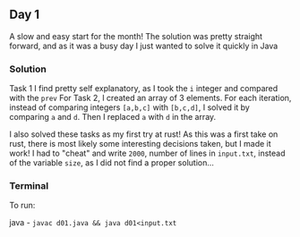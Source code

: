 ## Day 1

A slow and easy start for the month! The solution was pretty straight forward, and as it was a busy day I just wanted to solve it quickly in Java

### Solution

Task 1 I find pretty self explanatory, as I took the `i` integer and compared with the `prev`
For Task 2, I created an array of 3 elements. For each iteration, instead of comparing integers `[a,b,c]` with `[b,c,d]`, I solved it by comparing `a` and `d`. Then I replaced `a` with `d` in the array.

I also solved these tasks as my first try at rust! As this was a first take on rust, there is most likely some interesting decisions taken, but I made it work! I had to "cheat" and write `2000`, number of lines in `input.txt`, instead of the variable `size`, as I did not find a proper solution...


### Terminal

To run:

java - ```javac d01.java && java d01<input.txt ```
